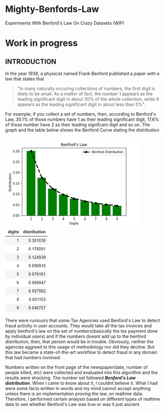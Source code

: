 # Mighty-Benfords-Law
Experiments With Benford's Law On Crazy Datasets (WIP)


# Work in progress

## INTRODUCTION

In the year 1938, a physicist named Frank Benford published a paper with a law that states that 

> "In many naturally occuring collections of numbers, the first digit is likely to be small. As a matter of fact, the number 1 appears as the leading significant digit in about 30% of the whole collection, while 9 appears as the leading significant digit in about less than 5%".

For example, if you collect a set of numbers, then, according to Benford's Law, 30.1% of those numbers have 1 as their leading significant digit, 17.6% of those number have 2 as their leading signifcant digit and so on. The graph and the table below shows the Benford Curve stating the distribution

![Alt text](https://github.com/sjaishanker/Benford-Analysis-For-Fraud-Detection/blob/master/doc_snippets/Benford_Distribution.png?raw=true)
![Alt text](https://github.com/sjaishanker/Benford-Analysis-For-Fraud-Detection/blob/master/doc_snippets/Table.png?raw=true)

There were rumouirs that some Tax Agencies used Benford's Law to detect fraud activity in user accounts. They would take all the tax invoices and apply benford's law on the set of numbers(basically the tax payment done by individual users) and if the numbers doesnt add up to the benford distribution, then, that person would be in trouble. Obviously, neither the agencies aggreed to this usage of methodology nor did they decline. But this law became a state-of-the-art workflow to detect fraud in any domain that had numbers involved. 

Numbers written on the front page of the newspaper(date, number of people killed, etc) were collected and evaluated into this algorithm and the results were shocking. The number set followed ***Benford's Law distribution***. When I came to know about it, I couldnt believe it. What I had were some facts written in words and my mind cannot accept anything unless there is an implementation proving the law, on realtime data. Therefore, I performed certain analysis based on different types of realtime data to see whether Benford's Law was true or was it just ancient.
